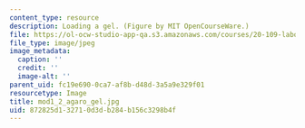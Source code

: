 ```yaml
---
content_type: resource
description: Loading a gel. (Figure by MIT OpenCourseWare.)
file: https://ol-ocw-studio-app-qa.s3.amazonaws.com/courses/20-109-laboratory-fundamentals-in-biological-engineering-fall-2007/872825d132710d3db284b156c3298b4f_mod1_2_agaro_gel.jpg
file_type: image/jpeg
image_metadata:
  caption: ''
  credit: ''
  image-alt: ''
parent_uid: fc19e690-0ca7-af8b-d48d-3a5a9e329f01
resourcetype: Image
title: mod1_2_agaro_gel.jpg
uid: 872825d1-3271-0d3d-b284-b156c3298b4f
---
```

